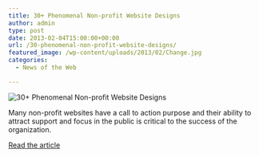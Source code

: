 ```yaml
---
title: 30+ Phenomenal Non-profit Website Designs
author: admin
type: post
date: 2013-02-04T15:00:00+00:00
url: /30-phenomenal-non-profit-website-designs/
featured_image: /wp-content/uploads/2013/02/Change.jpg
categories:
  - News of the Web

---
```

<img src="https://i2.wp.com/www.trendleaks.com/wp-content/uploads/2013/02/Change.jpg?w=700" alt="30+ Phenomenal Non-profit Website Designs" data-recalc-dims="1" />

Many non-profit websites have a call to action purpose and their ability to attract support and focus in the public is critical to the success of the organization.

<a href="http://www.trendleaks.com/2013/02/nonprofit-website-designs/" title="30+ Phenomenal Non-profit Website Designs" target="_blank">Read the article</a>